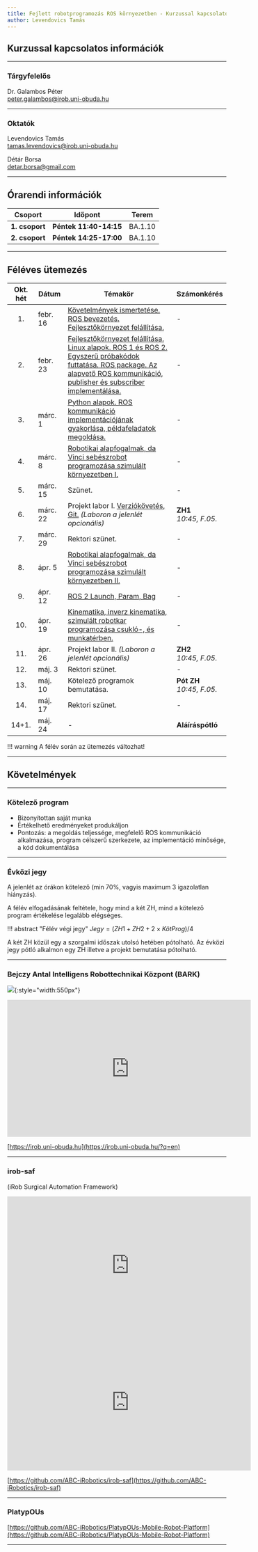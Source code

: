 ```yaml
---
title: Fejlett robotprogramozás ROS környezetben - Kurzussal kapcsolatos információk
author: Levendovics Tamás
---
```



## Kurzussal kapcsolatos információk

---
### Tárgyfelelős
Dr. Galambos Péter    
[peter.galambos@irob.uni-obuda.hu](mailto:peter.galambos@irob.uni-obuda.hu)

---

### Oktatók
Levendovics Tamás   
[tamas.levendovics@irob.uni-obuda.hu](mailto:tamas.levendovics@irob.uni-obuda.hu)

Détár Borsa    
[detar.borsa@gmail.com](mailto:detar.borsa@gmail.com)

---

## Órarendi információk


|    Csoport     | Időpont                | Terem   | 
|:--------------:|------------------------|---------|
| **1. csoport** | **Péntek 11:40-14:15** | BA.1.10 |
| **2. csoport** | **Péntek 14:25-17:00** | BA.1.10 |


---

## Féléves ütemezés


| Okt. hét | Dátum    | Témakör                                                                                                                                                                                                       | Számonkérés               |
|:--------:|----------|---------------------------------------------------------------------------------------------------------------------------------------------------------------------------------------------------------------|---------------------------|
|    1.    | febr. 16 | [Követelmények ismertetése. ROS bevezetés. Fejlesztőkörnyezet felállítása.](01_system_setup.md)                                                                                                               | -                         |
|    2.    | febr. 23 | [Fejlesztőkörnyezet felállítása. Linux alapok. ROS 1 és ROS 2. Egyszerű próbakódok futtatása. ROS package. Az alapvető ROS kommunikáció, publisher és subscriber implementálása.](02_linux_ros_principles.md) | -                         |
|    3.    | márc. 1  | [Python alapok. ROS kommunikáció implementációjának gyakorlása, példafeladatok megoldása.](03_python_principles.md)                                                                                           | -                         |
|    4.    | márc. 8  | [Robotikai alapfogalmak, da Vinci sebészrobot programozása szimulált környezetben I.](04_da_vinci.md)                                                                                                         | -                         |
|    5.    | márc. 15 | Szünet.                                                                                                                                                                                                       | -                         |
|    6.    | márc. 22 | Projekt labor I. [Verziókövetés, Git.](05_git.md) *(Laboron a jelenlét opcionális)*                                                                                                                           | **ZH1** <br/>*10:45, F.05.* |
|    7.    | márc. 29 | Rektori szünet.                                                                                                                                                                                               | -                         |
|    8.    | ápr. 5   | [Robotikai alapfogalmak, da Vinci sebészrobot programozása szimulált környezetben II.](04_da_vinci.md)                                                                                                        | -                         |
|    9.    | ápr. 12  | [ROS 2 Launch, Param, Bag](06_roslaunch.md)                                                                                                                                                                   | -                         |
|   10.    | ápr. 19  | [Kinematika, inverz kinematika, szimulált robotkar programozása csukló-, és munkatérben.](07_robotics_principles.md)                                                                                          | -                         |
|   11.    | ápr. 26  | Projekt labor II.  *(Laboron a jelenlét opcionális)*                                                                                                                                                          | **ZH2** <br/>*10:45, F.05.*                          | 
|   12.    | máj. 3   | Rektori szünet.                                                                                                                                                                                               | -                         |
|   13.    | máj. 10  | Kötelező programok bemutatása.                                                                                                                                                                                | **Pót ZH** <br/>*10:45, F.05.* |
|   14.    | máj. 17  | Rektori szünet.                                                                                                                                                                                               | -                         |
|  14+1.   | máj. 24  | -                                                                                                                                                                                                             | **Aláíráspótló**          |


!!! warning
    A félév során az ütemezés változhat!

---


## Követelmények

---

### Kötelező program

- Bizonyítottan saját munka
- Értékelhető eredményeket produkáljon
- Pontozás: a megoldás teljessége, megfelelő ROS kommunikáció alkalmazása, program célszerű szerkezete, az implementáció minősége, a kód dokumentálása

---

### Évközi jegy

A jelenlét az órákon kötelező (min 70%, vagyis maximum 3 igazolatlan hiányzás).

A félév elfogadásának feltétele, hogy mind a két ZH, mind a kötelező program értékelése legalább elégséges.


!!! abstract "Félév végi jegy"
	$Jegy = (ZH1 + ZH2 + 2 \times KötProg) / 4$ 

A két ZH közül egy a szorgalmi időszak utolsó hetében pótolható. Az évközi jegy pótló alkalmon egy ZH illetve a projekt bemutatása pótolható.

---

### Bejczy Antal Intelligens Robottechnikai Központ (BARK)


![](img/bark_logo.png){:style="width:550px"}


<iframe width="560" height="315" src="https://www.youtube.com/embed/8XmKGWBV5Nw" title="YouTube video player" frameborder="0" allow="accelerometer; autoplay; clipboard-write; encrypted-media; gyroscope; picture-in-picture" allowfullscreen></iframe>


[https://irob.uni-obuda.hu](https://irob.uni-obuda.hu/?q=en)

---

### irob-saf

(iRob Surgical Automation Framework)

<iframe width="560" height="315" src="https://www.youtube.com/embed/d8aKvtvy1-4" title="YouTube video player" frameborder="0" allow="accelerometer; autoplay; clipboard-write; encrypted-media; gyroscope; picture-in-picture" allowfullscreen></iframe>

<iframe width="560" height="315" src="https://www.youtube.com/embed/7pB6zXom3k0" title="YouTube video player" frameborder="0" allow="accelerometer; autoplay; clipboard-write; encrypted-media; gyroscope; picture-in-picture" allowfullscreen></iframe>


[https://github.com/ABC-iRobotics/irob-saf](https://github.com/ABC-iRobotics/irob-saf)

---

### PlatypOUs

[https://github.com/ABC-iRobotics/PlatypOUs-Mobile-Robot-Platform](https://github.com/ABC-iRobotics/PlatypOUs-Mobile-Robot-Platform)

---

